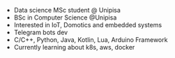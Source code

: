 - Data science MSc student @ Unipisa 
- BSc in Computer Science @Unipisa
- Interested in IoT, Domotics and embedded systems
- Telegram bots dev
- C/C++, Python, Java, Kotlin, Lua, Arduino Framework
- Currently learning about k8s, aws, docker 

